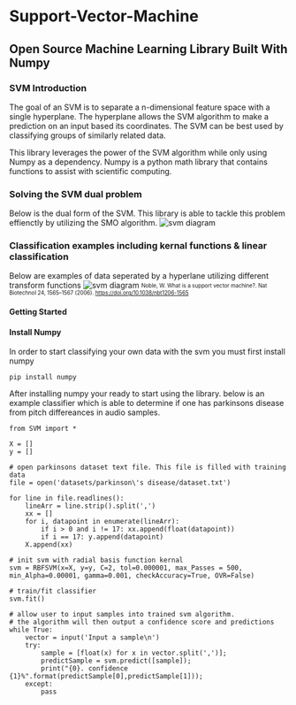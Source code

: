 # Support-Vector-Machine
## Open Source Machine Learning Library Built With Numpy

### SVM Introduction

The goal of an SVM is to separate a n-dimensional feature space with a single hyperplane. The hyperplane allows the SVM algorithm to make a prediction on an input based its coordinates. The SVM can be best used by classifying groups of similarly related data.

This library leverages the power of the SVM algorithm while only using Numpy as a dependency. Numpy is a python math library that contains functions to assist with scientific computing. 

### Solving the SVM dual problem
Below is the dual form of the SVM. This library is able to tackle this problem effienctly by utilizing the SMO algorithm. 
![svm diagram](https://i.stack.imgur.com/mDQfb.png "SVM")

### Classification examples including kernal functions & linear classification
Below are examples of data seperated by a hyperlane utilizing different transform functions
![svm diagram](https://media.springernature.com/full/springer-static/image/art%3A10.1038%2Fnbt1206-1565/MediaObjects/41587_2006_BFnbt12061565_Fig1_HTML.gif "SVM")
<sub><sup>Noble, W. What is a support vector machine?. Nat Biotechnol 24, 1565–1567 (2006). https://doi.org/10.1038/nbt1206-1565</sup></sub>

#### Getting Started 

#### Install Numpy
In order to start classifying your own data with the svm you must first install numpy

`pip install numpy`

After installing numpy your ready to start using the library. below is an example classifier which is able to determine if one has parkinsons disease from pitch differeances in audio samples. 

```
from SVM import *

X = []
y = []

# open parkinsons dataset text file. This file is filled with training data
file = open('datasets/parkinson\'s disease/dataset.txt')

for line in file.readlines():
    lineArr = line.strip().split(',')
    xx = []
    for i, datapoint in enumerate(lineArr):
        if i > 0 and i != 17: xx.append(float(datapoint))
        if i == 17: y.append(datapoint)
    X.append(xx)

# init svm with radial basis function kernal
svm = RBFSVM(x=X, y=y, C=2, tol=0.000001, max_Passes = 500, min_Alpha=0.00001, gamma=0.001, checkAccuracy=True, OVR=False)

# train/fit classifier
svm.fit()

# allow user to input samples into trained svm algorithm. 
# the algorithm will then output a confidence score and predictions
while True:
    vector = input('Input a sample\n')
    try:
        sample = [float(x) for x in vector.split(',')];
        predictSample = svm.predict([sample]);
        print("{0}. confidence {1}%".format(predictSample[0],predictSample[1]));
    except:
        pass
```
